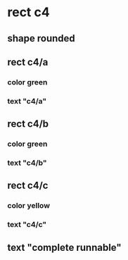 # rect c4
## shape rounded
## rect c4/a
### color green
### text "c4/a"
## rect c4/b
### color green
### text "c4/b"
## rect c4/c
### color yellow
### text "c4/c"
## text "complete runnable"
